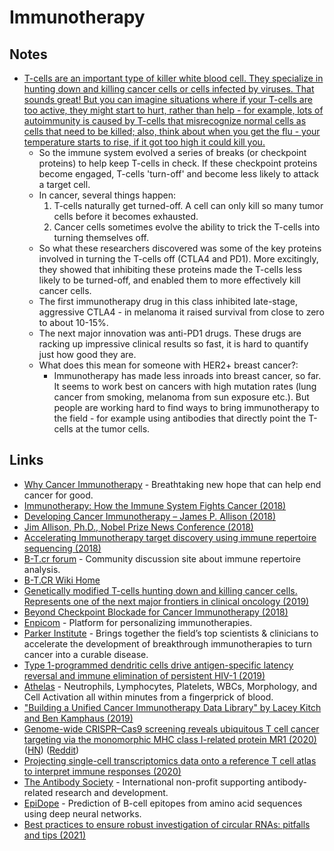 # Immunotherapy

## Notes

- [T-cells are an important type of killer white blood cell. They specialize in hunting down and killing cancer cells or cells infected by viruses. That sounds great! But you can imagine situations where if your T-cells are too active, they might start to hurt, rather than help - for example, lots of autoimmunity is caused by T-cells that misrecognize normal cells as cells that need to be killed; also, think about when you get the flu - your temperature starts to rise, if it got too high it could kill you.](https://www.reddit.com/r/sciences/comments/9kfkmw/two_scientists_james_allison_and_tasuku_honjo_who/e6zolvk)
  - So the immune system evolved a series of breaks (or checkpoint proteins) to help keep T-cells in check. If these checkpoint proteins become engaged, T-cells 'turn-off' and become less likely to attack a target cell.
  - In cancer, several things happen:
    1. T-cells naturally get turned-off. A cell can only kill so many tumor cells before it becomes exhausted.
    2. Cancer cells sometimes evolve the ability to trick the T-cells into turning themselves off.
  - So what these researchers discovered was some of the key proteins involved in turning the T-cells off (CTLA4 and PD1). More excitingly, they showed that inhibiting these proteins made the T-cells less likely to be turned-off, and enabled them to more effectively kill cancer cells.
  - The first immunotherapy drug in this class inhibited late-stage, aggressive CTLA4 - in melanoma it raised survival from close to zero to about 10-15%.
  - The next major innovation was anti-PD1 drugs. These drugs are racking up impressive clinical results so fast, it is hard to quantify just how good they are.
  - What does this mean for someone with HER2+ breast cancer?:
    - Immunotherapy has made less inroads into breast cancer, so far. It seems to work best on cancers with high mutation rates (lung cancer from smoking, melanoma from sun exposure etc.). But people are working hard to find ways to bring immunotherapy to the field - for example using antibodies that directly point the T-cells at the tumor cells.

## Links

- [Why Cancer Immunotherapy](https://www.parkerici.org/why-cancer-immunotherapy/) - Breathtaking new hope that can help end cancer for good.
- [Immunotherapy: How the Immune System Fights Cancer (2018)](https://www.youtube.com/watch?v=jDdL2bMQXfE)
- [Developing Cancer Immunotherapy – James P. Allison (2018)](https://www.youtube.com/watch?v=D3HpxA_cMNw)
- [Jim Allison, Ph.D., Nobel Prize News Conference (2018)](https://www.youtube.com/watch?v=ScuTG1bzSHY)
- [Accelerating Immunotherapy target discovery using immune repertoire sequencing (2018)](https://www.youtube.com/watch?v=1ZHeoVqw4cQ)
- [B-T.cr forum](https://b-t.cr/) - Community discussion site about immune repertoire analysis.
- [B-T.CR Wiki Home](https://b-t.cr/t/b-t-cr-wiki-home/321)
- [Genetically modified T-cells hunting down and killing cancer cells. Represents one of the next major frontiers in clinical oncology (2019)](https://www.reddit.com/r/Futurology/comments/aohegg/genetically_modified_tcells_hunting_down_and/)
- [Beyond Checkpoint Blockade for Cancer Immunotherapy (2018)](https://www.youtube.com/watch?v=5fgjcbPgSvA)
- [Enpicom](https://www.enpicom.com/) - Platform for personalizing immunotherapies.
- [Parker Institute](https://www.parkerici.org/) - Brings together the field’s top scientists & clinicians to accelerate the development of breakthrough immunotherapies to turn cancer into a curable disease.
- [Type 1-programmed dendritic cells drive antigen-specific latency reversal and immune elimination of persistent HIV-1 (2019)](<https://www.ebiomedicine.com/article/S2352-3964(19)30222-1/fulltext>)
- [Athelas](https://athelas.com/) - Neutrophils, Lymphocytes, Platelets, WBCs, Morphology, and Cell Activation all within minutes from a fingerprick of blood.
- ["Building a Unified Cancer Immunotherapy Data Library" by Lacey Kitch and Ben Kamphaus (2019)](https://www.youtube.com/watch?v=vwZxHVcfwuw)
- [Genome-wide CRISPR–Cas9 screening reveals ubiquitous T cell cancer targeting via the monomorphic MHC class I-related protein MR1 (2020)](https://www.nature.com/articles/s41590-019-0578-8) ([HN](https://news.ycombinator.com/item?id=22101188)) ([Reddit](https://www.reddit.com/r/worldnews/comments/ergiwm/immune_cell_which_kills_most_cancers_discovered/))
- [Projecting single-cell transcriptomics data onto a reference T cell atlas to interpret immune responses (2020)](https://www.biorxiv.org/content/10.1101/2020.06.23.166546v1)
- [The Antibody Society](https://www.antibodysociety.org/) - International non-profit supporting antibody-related research and development.
- [EpiDope](https://github.com/mcollatz/EpiDope) - Prediction of B-cell epitopes from amino acid sequences using deep neural networks.
- [Best practices to ensure robust investigation of circular RNAs: pitfalls and tips (2021)](https://journals.plos.org/plosone/article?id=10.1371/journal.pone.0246952)
